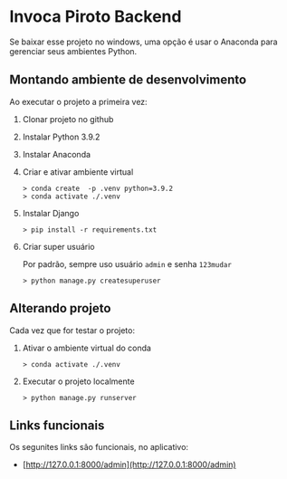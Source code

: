 # Invoca Piroto Backend

Se baixar esse projeto no windows, uma opção é usar o Anaconda para gerenciar seus ambientes Python.

## Montando ambiente de desenvolvimento

Ao executar o projeto a primeira vez:

1. Clonar projeto no github

2. Instalar Python 3.9.2

3. Instalar Anaconda

4. Criar e ativar ambiente virtual

     ```shell
    > conda create  -p .venv python=3.9.2
    > conda activate ./.venv
    ```

5. Instalar Django

    ```shell
    > pip install -r requirements.txt
    ```

6. Criar super usuário

    Por padrão, sempre uso usuário `admin` e senha `123mudar`

    ``` shell
    > python manage.py createsuperuser
    ```

## Alterando projeto

Cada vez que for testar o projeto:

1. Ativar o ambiente virtual do conda

    ```shell
    > conda activate ./.venv
    ```

2. Executar o projeto localmente

    ```shell
    > python manage.py runserver
    ```

## Links funcionais

Os segunites links são funcionais, no aplicativo:

- [http://127.0.0.1:8000/admin](http://127.0.0.1:8000/admin)
